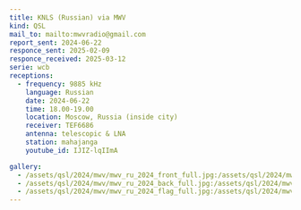 ```yaml
---
title: KNLS (Russian) via MWV
kind: QSL
mail_to: mailto:mwvradio@gmail.com
report_sent: 2024-06-22
responce_sent: 2025-02-09
responce_received: 2025-03-12
serie: wcb
receptions:
  - frequency: 9885 kHz
    language: Russian
    date: 2024-06-22
    time: 18.00-19.00
    location: Moscow, Russia (inside city)
    receiver: TEF6686
    antenna: telescopic & LNA
    station: mahajanga
    youtube_id: IJIZ-lqIImA

gallery:
  - /assets/qsl/2024/mwv/mwv_ru_2024_front_full.jpg:/assets/qsl/2024/mwv/mwv_ru_2024_front_small.jpg
  - /assets/qsl/2024/mwv/mwv_ru_2024_back_full.jpg:/assets/qsl/2024/mwv/mwv_ru_2024_back_small.jpg
  - /assets/qsl/2024/mwv/mwv_ru_2024_flag_full.jpg:/assets/qsl/2024/mwv/mwv_ru_2024_flag_small.jpg
---
```

